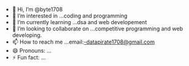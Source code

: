 - 👋 Hi, I’m @byte1708
- 👀 I’m interested in ...coding and programming
- 🌱 I’m currently learning ...dsa and web developement
- 💞️ I’m looking to collaborate on ...competitive programming and web developing.
- 📫 How to reach me ...email:-datapirate1708@gmail.com
- 😄 Pronouns: ...
- ⚡ Fun fact: ...

<!---
byte1708/byte1708 is a ✨ special ✨ repository because its `README.md` (this file) appears on your GitHub profile.
You can click the Preview link to take a look at your changes.
--->

